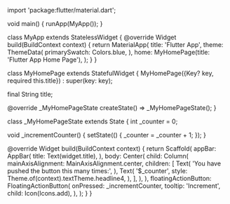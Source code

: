 import 'package:flutter/material.dart';

void main() {
 runApp(MyApp());
}

class MyApp extends StatelessWidget {
 @override
 Widget build(BuildContext context) {
    return MaterialApp(
      title: 'Flutter App',
      theme: ThemeData(
        primarySwatch: Colors.blue,
      ),
      home: MyHomePage(title: 'Flutter App Home Page'),
    );
 }
}

class MyHomePage extends StatefulWidget {
 MyHomePage({Key? key, required this.title}) : super(key: key);

 final String title;

 @override
 _MyHomePageState createState() => _MyHomePageState();
}

class _MyHomePageState extends State<MyHomePage> {
 int _counter = 0;

 void _incrementCounter() {
    setState(() {
      _counter = _counter + 1;
    });
 }

 @override
 Widget build(BuildContext context) {
    return Scaffold(
      appBar: AppBar(
        title: Text(widget.title),
      ),
      body: Center(
        child: Column(
          mainAxisAlignment: MainAxisAlignment.center,
          children: <Widget>[
            Text(
              'You have pushed the button this many times:',
            ),
            Text(
              '$_counter',
              style: Theme.of(context).textTheme.headline4,
            ),
          ],
        ),
      ),
      floatingActionButton: FloatingActionButton(
        onPressed: _incrementCounter,
        tooltip: 'Increment',
        child: Icon(Icons.add),
      ),
    );
 }
}
